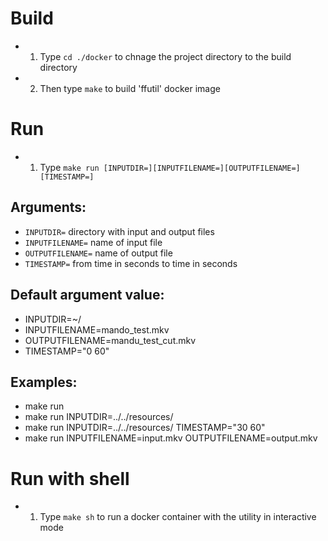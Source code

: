 # Build
* 1. Type `cd ./docker` to chnage the project directory to the build directory
* 2. Then type `make` to build 'ffutil' docker image

# Run
* 1. Type `make run [INPUTDIR=][INPUTFILENAME=][OUTPUTFILENAME=][TIMESTAMP=]`

## Arguments:
* `INPUTDIR=` directory with input and output files
* `INPUTFILENAME=` name of input file
* `OUTPUTFILENAME=` name of output file
* `TIMESTAMP=` from time in seconds to time in seconds

## Default argument value:
* INPUTDIR=~/
* INPUTFILENAME=mando_test.mkv
* OUTPUTFILENAME=mandu_test_cut.mkv
* TIMESTAMP="0 60"

## Examples:
* make run
* make run INPUTDIR=../../resources/
* make run INPUTDIR=../../resources/ TIMESTAMP="30 60"
* make run INPUTFILENAME=input.mkv OUTPUTFILENAME=output.mkv

# Run with shell
* 1. Type `make sh` to run a docker container with the utility in interactive mode
